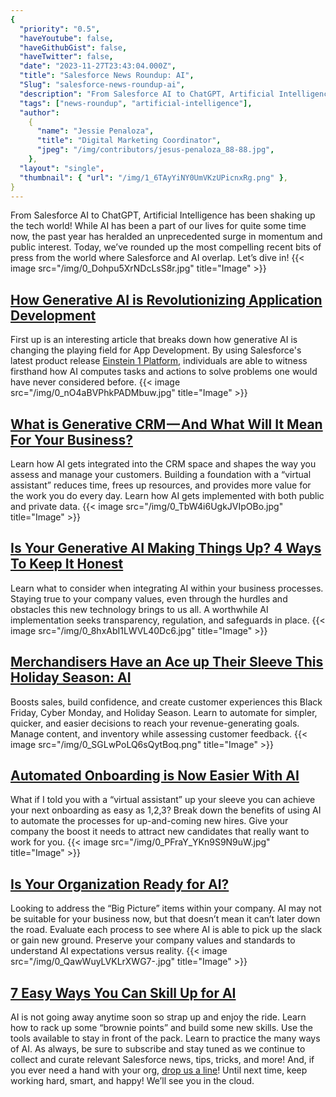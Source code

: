 ```yaml
---
{
  "priority": "0.5",
  "haveYoutube": false,
  "haveGithubGist": false,
  "haveTwitter": false,
  "date": "2023-11-27T23:43:04.000Z",
  "title": "Salesforce News Roundup: AI",
  "Slug": "salesforce-news-roundup-ai",
  "description": "From Salesforce AI to ChatGPT, Artificial Intelligence has been shaking up the tech world! While AI has been a part of our lives for quite some time now, the past year has heralded an unprecedented surge in momentum and public interest..",
  "tags": ["news-roundup", "artificial-intelligence"],
  "author":
    {
      "name": "Jessie Penaloza",
      "title": "Digital Marketing Coordinator",
      "jpeg": "/img/contributors/jesus-penaloza_88-88.jpg",
    },
  "layout": "single",
  "thumbnail": { "url": "/img/1_6TAyYiNY0UmVKzUPicnxRg.png" },
}
---
```


From Salesforce AI to ChatGPT, Artificial Intelligence has been shaking up the tech world! While AI has been a part of our lives for quite some time now, the past year has heralded an unprecedented surge in momentum and public interest.
Today, we’ve rounded up the most compelling recent bits of press from the world where Salesforce and AI overlap. Let’s dive in!
{{< image src="/img/0_Dohpu5XrNDcLsS8r.jpg" title="Image" >}}

## [How Generative AI is Revolutionizing Application Development](https://www.salesforce.com/blog/ai-for-app-development/)

First up is an interesting article that breaks down how generative AI is changing the playing field for App Development. By using Salesforce&#39;s latest product release [Einstein 1 Platform](https://www.salesforce.com/news/press-releases/2023/09/12/salesforce-platform-news-dreamforce/), individuals are able to witness firsthand how AI computes tasks and actions to solve problems one would have never considered before.
{{< image src="/img/0_nO4aBVPhkPADMbuw.jpg" title="Image" >}}

## [What is Generative CRM — And What Will It Mean For Your Business?](https://www.salesforce.com/blog/what-is-generative-crm/)

Learn how AI gets integrated into the CRM space and shapes the way you assess and manage your customers. Building a foundation with a “virtual assistant” reduces time, frees up resources, and provides more value for the work you do every day. Learn how AI gets implemented with both public and private data.
{{< image src="/img/0_TbW4i6UgkJVIpOBo.jpg" title="Image" >}}

## [Is Your Generative AI Making Things Up? 4 Ways To Keep It Honest](https://www.salesforce.com/blog/generative-ai-hallucinations/)

Learn what to consider when integrating AI within your business processes. Staying true to your company values, even through the hurdles and obstacles this new technology brings to us all. A worthwhile AI implementation seeks transparency, regulation, and safeguards in place.
{{< image src="/img/0_8hxAbI1LWVL40Dc6.jpg" title="Image" >}}

## [Merchandisers Have an Ace up Their Sleeve This Holiday Season: AI](https://www.salesforce.com/blog/retail-automation/)

Boosts sales, build confidence, and create customer experiences this Black Friday, Cyber Monday, and Holiday Season. Learn to automate for simpler, quicker, and easier decisions to reach your revenue-generating goals. Manage content, and inventory while assessing customer feedback.
{{< image src="/img/0_SGLwPoLQ6sQytBoq.png" title="Image" >}}

## [Automated Onboarding is Now Easier With AI](https://www.salesforce.com/blog/automated-onboarding/)

What if I told you with a “virtual assistant” up your sleeve you can achieve your next onboarding as easy as 1,2,3? Break down the benefits of using AI to automate the processes for up-and-coming new hires. Give your company the boost it needs to attract new candidates that really want to work for you.
{{< image src="/img/0_PFraY_YKn9S9N9uW.jpg" title="Image" >}}

## [Is Your Organization Ready for AI?](https://www.salesforce.com/blog/ai-for-business-real-world-tips/)

Looking to address the “Big Picture” items within your company. AI may not be suitable for your business now, but that doesn’t mean it can’t later down the road. Evaluate each process to see where AI is able to pick up the slack or gain new ground. Preserve your company values and standards to understand AI expectations versus reality.
{{< image src="/img/0_QawWuyLVKLrXWG7-.jpg" title="Image" >}}

## [7 Easy Ways You Can Skill Up for AI](https://www.salesforce.com/blog/learn-ai/)

AI is not going away anytime soon so strap up and enjoy the ride. Learn how to rack up some “brownie points” and build some new skills. Use the tools available to stay in front of the pack. Learn to practice the many ways of AI.
As always, be sure to subscribe and stay tuned as we continue to collect and curate relevant Salesforce news, tips, tricks, and more! And, if you ever need a hand with your org, [drop us a line](https://appexchange.salesforce.com/appxConsultingListingDetail?listingId=a0N30000001gF9jEAE)!
Until next time, keep working hard, smart, and happy! We’ll see you in the cloud.
